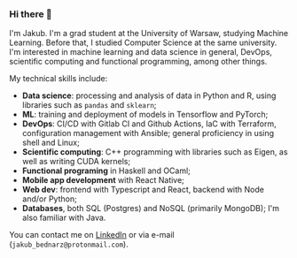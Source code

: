 ### Hi there 👋
I'm Jakub. I'm a grad student at the University of Warsaw, studying Machine Learning. Before that, I studied Computer Science at the same university. I'm interested in machine learning and data science in general, DevOps, scientific computing and functional programming, among other things.

My technical skills include:
- **Data science**: processing and analysis of data in Python and R, using libraries such as `pandas` and `sklearn`;
- **ML**: training and deployment of models in Tensorflow and PyTorch;
- **DevOps**: CI/CD with Gitlab CI and Github Actions, IaC with Terraform, configuration management with Ansible; general proficiency in using shell and Linux;
- **Scientific computing**: C++ programming with libraries such as Eigen, as well as writing CUDA kernels;
- **Functional programing** in Haskell and OCaml;
- **Mobile app development** with React Native;
- **Web dev**: frontend with Typescript and React, backend with Node and/or Python;
- **Databases**, both SQL (Postgres) and NoSQL (primarily MongoDB);
I'm also familiar with Java.

You can contact me on [LinkedIn](https://www.linkedin.com/in/jakub-bednarz-2477541bb/) or via e-mail (`jakub_bednarz@protonmail.com`).
